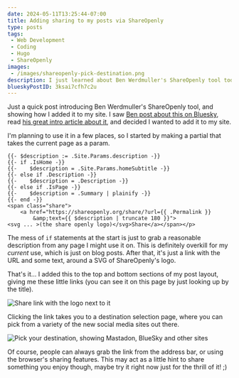 ```yaml
---
date: 2024-05-11T13:25:44-07:00
title: Adding sharing to my posts via ShareOpenly
type: posts
tags:
 - Web Development
 - Coding
 - Hugo
 - ShareOpenly
images:
 - /images/shareopenly-pick-destination.png
description: I just learned about Ben Werdmuller's ShareOpenly tool today, and I've already added it to my site.
blueskyPostID: 3ksai7cfh7c2u
---
```


Just a quick post introducing Ben Werdmuller's ShareOpenly tool, and showing how I added it to my site. I saw [Ben post about this on Bluesky](https://bsky.app/profile/werd.io/post/3ks5cng4bwz2z), read [his great intro article about it](https://werd.io/2024/share-openly), and decided I wanted to add it to my site.

I'm planning to use it in a few places, so I started by making a partial that takes the current page as a param.

```go-html-template
{{- $description := .Site.Params.description -}}
{{- if .IsHome -}}
{{-    $description = .Site.Params.homeSubtitle -}}
{{- else if .Description -}}
{{-    $description = .Description -}}
{{- else if .IsPage -}}
{{-    $description = .Summary | plainify -}}
{{- end -}}
<span class="share">
    <a href="https://shareopenly.org/share/?url={{ .Permalink }}
        &amp;text={{ $description | truncate 180 }}">
<svg ... >(the share openly logo)</svg>Share</a></span></p>
```

The mess of `if` statements at the start is just to grab a reasonable description from any page I might use it on. This is definitely overkill for my *current* use, which is just on blog posts. After that, it's just a link with the URL and some text, around a SVG of ShareOpenly's logo.

That's it... I added this to the top and bottom sections of my post layout, giving me these little links (you can see it on this page by just looking up by the title).

![Share link with the logo next to it](/images/shareopenly-link.png)

Clicking the link takes you to a destination selection page, where you can pick from a variety of the new social media sites out there.

![Pick your destination, showing Mastadon, BlueSky and other sites](/images/shareopenly-pick-destination.png)

Of course, people can always grab the link from the address bar, or using the browser's sharing features. This may act as a little hint to share something you enjoy though, maybe try it right now just for the thrill of it! ;)
